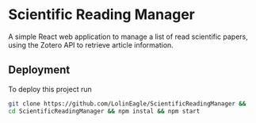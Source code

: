 # Scientific Reading Manager
A simple React web application to manage a list of read scientific papers, using the Zotero API to retrieve article information.

## Deployment
To deploy this project run
```bash
git clone https://github.com/LolinEagle/ScientificReadingManager &&
cd ScientificReadingManager && npm instal && npm start
```
